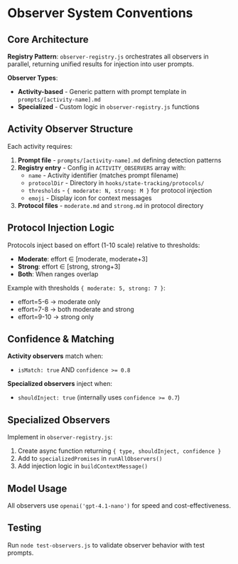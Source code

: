 # Observer System Conventions

## Core Architecture

**Registry Pattern**: `observer-registry.js` orchestrates all observers in parallel, returning unified results for injection into user prompts.

**Observer Types**:
- **Activity-based** - Generic pattern with prompt template in `prompts/[activity-name].md`
- **Specialized** - Custom logic in `observer-registry.js` functions

## Activity Observer Structure

Each activity requires:
1. **Prompt file** - `prompts/[activity-name].md` defining detection patterns
2. **Registry entry** - Config in `ACTIVITY_OBSERVERS` array with:
   - `name` - Activity identifier (matches prompt filename)
   - `protocolDir` - Directory in `hooks/state-tracking/protocols/`
   - `thresholds` - `{ moderate: N, strong: M }` for protocol injection
   - `emoji` - Display icon for context messages
3. **Protocol files** - `moderate.md` and `strong.md` in protocol directory

## Protocol Injection Logic

Protocols inject based on effort (1-10 scale) relative to thresholds:
- **Moderate**: effort ∈ [moderate, moderate+3]
- **Strong**: effort ∈ [strong, strong+3]
- **Both**: When ranges overlap

Example with thresholds `{ moderate: 5, strong: 7 }`:
- effort=5-6 → moderate only
- effort=7-8 → both moderate and strong
- effort=9-10 → strong only

## Confidence & Matching

**Activity observers** match when:
- `isMatch: true` AND `confidence >= 0.8`

**Specialized observers** inject when:
- `shouldInject: true` (internally uses `confidence >= 0.7`)

## Specialized Observers

Implement in `observer-registry.js`:
1. Create async function returning `{ type, shouldInject, confidence }`
2. Add to `specializedPromises` in `runAllObservers()`
3. Add injection logic in `buildContextMessage()`

## Model Usage

All observers use `openai('gpt-4.1-nano')` for speed and cost-effectiveness.

## Testing

Run `node test-observers.js` to validate observer behavior with test prompts.
